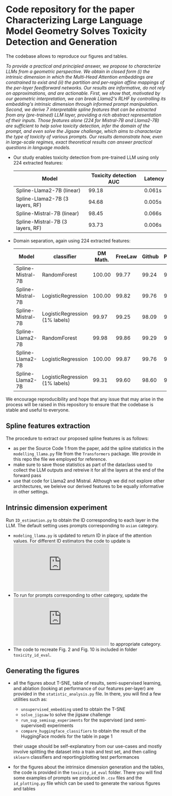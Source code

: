 # Code repository for the paper **Characterizing Large Language Model Geometry Solves Toxicity Detection and Generation**

The codebase allows to reproduce our figures and tables. 


*To provide a practical and principled answer, we propose to characterize LLMs from a geometric perspective. We obtain in closed form (i) the intrinsic dimension in which the Multi-Head Attention embeddings are constrained to exist and (ii) the partition and per-region affine mappings of the per-layer feedforward networks. Our results are informative, do not rely on approximations, and are actionable. First, we show that, motivated by our geometric interpretation, we can break Llama$2$'s RLHF by controlling its embedding's intrinsic dimension through informed prompt manipulation. Second, we derive $7$ interpretable spline features that can be extracted from any (pre-trained) LLM layer, providing a rich abstract representation of their inputs. Those features alone ($224$ for Mistral-7B and Llama$2$-7B) are sufficient to help solve toxicity detection, infer the domain of the prompt, and even solve the Jigsaw challenge, which aims to characterize the type of toxicity of various prompts. Our results demonstrate how, even in large-scale regimes, exact theoretical results can answer practical questions in language models.*


- Our study enables toxicity detection from pre-trained LLM using only 224 extracted features:

    | Model | Toxicity detection AUC | Latency |
    | ----- | ------- | ---------------------- |
    |Spline-Llama2-7B (linear) | 99.18 | 0.061s|
    |Spline-Llama2-7B (3 layers, RF) | 94.68 | 0.005s|
    |Spline-Mistral-7B (linear) | 98.45 | 0.066s |
    |Spline-Mistral-7B (3 layers, RF) |  93.73 | 0.006s|
- Domain separation, again using 224 extracted features:

    | Model |classifier| DM Math. | FreeLaw | Github | PubMed | USPTO | dollyQA | jigsaw(clean) |
    | --   | ---| ---       | ---     | ---   | ---    | ---   | --- | --- |
    |Spline-Mistral-7B|RandomForest | 100.00 | 99.77 | 99.24 | 99.37 | 98.25 | 97.73 | 94.62 |
    | Spline-Mistral-7B|LogisticRegression | 100.00 | 99.82 | 99.76 | 99.86 | 99.79 | 99.14 | 98.68 |
    |Spline-Mistral-7B|LogisticRegression (1\% labels) | 99.97 | 99.25 | 98.09 | 97.47 | 94.83 | 94.45 | 89.87 |
    |Spline-Llama2-7B| RandomForest | 99.98 | 99.86 | 99.29 | 99.73 | 98.89 | 98.88 | 97.63 |
    |Spline-Llama2-7B|LogisticRegression | 100.00 | 99.87 | 99.76 | 99.92 | 99.92 | 99.63 | 99.33 |
    |Spline-Llama2-7B|LogisticRegression (1\% labels) | 99.31 | 99.60 | 98.60 | 99.32 | 98.21 | 98.18 | 96.11 |

We encourage reproducibility and hope that any issue that may arise in the process will be raised in this repository to ensure that the codebase is stable and useful to everyone.

## Spline features extraction

The procedure to extract our proposed spline features is as follows:
- as per the Source Code 1 from the paper, add the spline statistics in the `modelling_llama.py` file from the `Transformers` package. We provide in this repo the file we employed for reference.
- make sure to save those statistics as part of the dataclass used to collect the LLM outputs and retreive it for all the layers at the end of the forward pass
- use that code for Llama2 and Mistral. Although we did not explore other architectures, we beleive our derived features to be equally informative in other settings.


## Intrinsic dimension experiment

Run `ID_estimation.py` to obtain the ID corresponding to each layer in the LLM. The default setting uses prompts corresponding to `asian` category. 
- `modeling_llama.py` is updated to return ID in place of the attention values. For different ID estimators the code to update is ![here](https://github.com/RandallBalestriero/SplineLLM/blob/8c8fa8513ac7f38636b607a4cfa5ec3f163fd394/modeling_llama.py#L530C13-L533C21)  
- To run for prompts corresponding to other category, update the ![code](https://github.com/RandallBalestriero/SplineLLM/blob/6c3df4a73bc7e67757ddfcbc49a48c7b71b7d94c/ID_estimation.py#L12) to appropriate category.
- The code to recreate Fig. 2 and Fig. 10 is included in folder `toxicity_id_eval`.



## Generating the figures

- all the figures about T-SNE, table of results, semi-supervised learning, and ablation (looking at performance of our features per-layer) are provided in the `statistic_analysis.py` file. In there, you will find a few utilities such as:
  -  `unsupervised_embedding` used to obtain the T-SNE
  - `solve_jigsaw` to solve the jigsaw challenge
  - `run_sup_semisup_experiments` for the supervised (and semi-supervised) experiments
  - `compare_huggingface_classifiers` to obtain the result of the HuggingFace models for the table in page 1
  
  their usage should be self-explanatory from our use-cases and mostly involve splitting the dataset into a train and test set, and then calling `sklearn` classifiers and reporting/plotting test performances

- for the figures about the intrinsice dimension generation and the tables, the code is provided in the `toxicity_id_eval` folder. There you will find some examples of prompts we produced in `.csv` files and the `id_plotting.py` file which can be used to generate the various figures and tables
